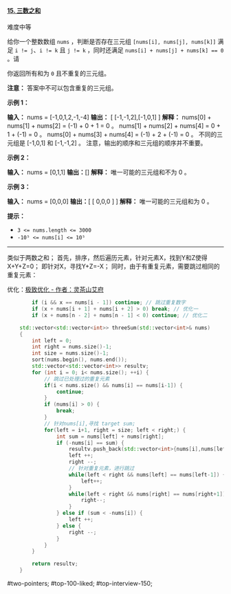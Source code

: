 #### [15. 三数之和](https://leetcode.cn/problems/3sum/)

难度中等

给你一个整数数组 `nums` ，判断是否存在三元组 `[nums[i], nums[j], nums[k]]` 满足 `i != j`、`i != k` 且 `j != k` ，同时还满足 `nums[i] + nums[j] + nums[k] == 0` 。请

你返回所有和为 `0` 且不重复的三元组。

**注意：** 答案中不可以包含重复的三元组。

**示例 1：**

**输入：** nums = [-1,0,1,2,-1,-4]
**输出：** [ [-1,-1,2],[-1,0,1] ]
**解释：**
nums[0] + nums[1] + nums[2] = (-1) + 0 + 1 = 0 。
nums[1] + nums[2] + nums[4] = 0 + 1 + (-1) = 0 。
nums[0] + nums[3] + nums[4] = (-1) + 2 + (-1) = 0 。
不同的三元组是 [-1,0,1] 和 [-1,-1,2] 。
注意，输出的顺序和三元组的顺序并不重要。

**示例 2：**

**输入：** nums = [0,1,1]
**输出：**[]
**解释：** 唯一可能的三元组和不为 0 。

**示例 3：**

**输入：** nums = [0,0,0]
**输出：**[ [ 0,0,0 ] ]
**解释：** 唯一可能的三元组和为 0 。

**提示：**

-   `3 <= nums.length <= 3000`
-   `-10⁵ <= nums[i] <= 10⁵`
---- ----

类似于两数之和；
首先，排序，然后遍历元素，针对元素X，找到Y和Z使得 X+Y+Z=0； 即针对X，寻找Y+Z=-X；
同时，由于有重复元素，需要跳过相同的重复元素：

优化：[极致优化 - 作者：灵茶山艾府](https://leetcode.cn/problems/3sum/solutions/1968332/shuang-zhi-zhen-xiang-bu-ming-bai-yi-ge-pno55/)
```cpp
        if (i && x == nums[i - 1]) continue; // 跳过重复数字
        if (x + nums[i + 1] + nums[i + 2] > 0) break; // 优化一
        if (x + nums[n - 2] + nums[n - 1] < 0) continue; // 优化二
```

```cpp
    std::vector<std::vector<int>> threeSum(std::vector<int>& nums)
    {
        int left = 0;
        int right = nums.size()-1;
        int size = nums.size()-1;
        sort(nums.begin(), nums.end());
        std::vector<std::vector<int>> resultv;
        for (int i = 0; i< nums.size(); ++i) {
            // 跳过已处理过的重复元素
            if(i < nums.size() && nums[i] == nums[i-1]) {
                continue;
            }
            if (nums[i] > 0) {
                break;
            }
            // 针对nums[i],寻找 target sum;
            for(left = i+1, right = size; left < right;) {
                int sum = nums[left] + nums[right];
                if (-nums[i] == sum) {
                    resultv.push_back(std::vector<int>{nums[i],nums[left],nums[right]});
                    left ++;
                    right --;
                    // 针对重复元素，进行跳过
                    while(left < right && nums[left] == nums[left-1]) {
                        left++;
                    }
                    while(left < right && nums[right] == nums[right+1]) {
                        right--;
                    }
                } else if (sum < -nums[i]) {
                    left ++;
                } else {
                    right --;
                }
            }
        }

        return resultv;
    }
```
#two-pointers; #top-100-liked; #top-interview-150;  

